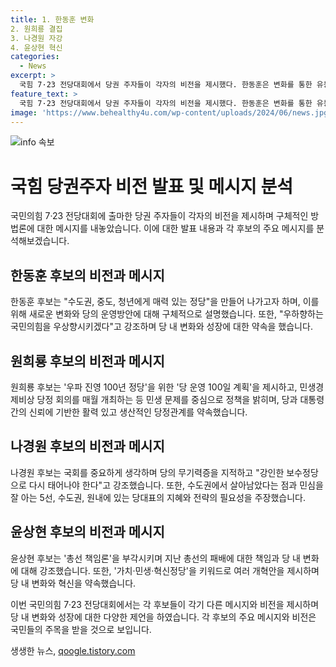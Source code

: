 ```yaml
---
title: 1. 한동훈 변화 
2. 원희룡 결집
3. 나경원 자강
4. 윤상현 혁신
categories:
  - News
excerpt: >
  국힘 7·23 전당대회에서 당권 주자들이 각자의 비전을 제시했다. 한동훈은 변화를 통한 유능한 보수, 원희룡은 보수 우파 결집, 나경원은 5선·수도권·원내 의원 경쟁력을 강조했고, 윤상현은 수도권 험지의 전략가로 나섰다. 이들은 각자의 정책과 방향을 소개하며 당의 운영방안을 구체적으로 설명했다. 또한, 총선 이후의 우하향 추세를 지적하며 새로운 변화와 강화된 당을 약속했다. 특히 원희룡 후보는 우파 진영 100년 정당을 향한 당 운영 100일 계획을 내놓고 민생경제비상 당정 회의 매월 개최를 약속했다.
feature_text: >
  국힘 7·23 전당대회에서 당권 주자들이 각자의 비전을 제시했다. 한동훈은 변화를 통한 유능한 보수, 원희룡은 보수 우파 결집, 나경원은 5선·수도권·원내 의원 경쟁력을 강조했고, 윤상현은 수도권 험지의 전략가로 나섰다. 이들은 각자의 정책과 방향을 소개하며 당의 운영방안을 구체적으로 설명했다. 또한, 총선 이후의 우하향 추세를 지적하며 새로운 변화와 강화된 당을 약속했다. 특히 원희룡 후보는 우파 진영 100년 정당을 향한 당 운영 100일 계획을 내놓고 민생경제비상 당정 회의 매월 개최를 약속했다.
image: 'https://www.behealthy4u.com/wp-content/uploads/2024/06/news.jpg'
---
```


<p><img src="https://www.behealthy4u.com/wp-content/uploads/2024/06/news.jpg" alt="info 속보" /></p>

<h1 data-ke-size="size28">국힘 당권주자 비전 발표 및 메시지 분석</h1>

<p>국민의힘 7·23 전당대회에 출마한 당권 주자들이 각자의 비전을 제시하며 구체적인 방법론에 대한 메시지를 내놓았습니다. 이에 대한 발표 내용과 각 후보의 주요 메시지를 분석해보겠습니다.</p>

<h2 data-ke-size="size26">한동훈 후보의 비전과 메시지</h2>

<p>한동훈 후보는 "수도권, 중도, 청년에게 매력 있는 정당"을 만들어 나가고자 하며, 이를 위해 새로운 변화와 당의 운영방안에 대해 구체적으로 설명했습니다. 또한, "우하향하는 국민의힘을 우상향시키겠다"고 강조하며 당 내 변화와 성장에 대한 약속을 했습니다.</p>

<h2 data-ke-size="size26">원희룡 후보의 비전과 메시지</h2>

<p>원희룡 후보는 '우파 진영 100년 정당'을 위한 '당 운영 100일 계획'을 제시하고, 민생경제비상 당정 회의를 매월 개최하는 등 민생 문제를 중심으로 정책을 밝히며, 당과 대통령 간의 신뢰에 기반한 활력 있고 생산적인 당정관계를 약속했습니다.</p>

<h2 data-ke-size="size26">나경원 후보의 비전과 메시지</h2>

<p>나경원 후보는 국회를 중요하게 생각하며 당의 무기력증을 지적하고 "강인한 보수정당으로 다시 태어나야 한다"고 강조했습니다. 또한, 수도권에서 살아남았다는 점과 민심을 잘 아는 5선, 수도권, 원내에 있는 당대표의 지혜와 전략의 필요성을 주장했습니다.</p>

<h2 data-ke-size="size26">윤상현 후보의 비전과 메시지</h2>

<p>윤상현 후보는 '총선 책임론'을 부각시키며 지난 총선의 패배에 대한 책임과 당 내 변화에 대해 강조했습니다. 또한, '가치·민생·혁신정당'을 키워드로 여러 개혁안을 제시하며 당 내 변화와 혁신을 약속했습니다.</p>

<p>이번 국민의힘 7·23 전당대회에서는 각 후보들이 각기 다른 메시지와 비전을 제시하며 당 내 변화와 성장에 대한 다양한 제언을 하였습니다. 각 후보의 주요 메시지와 비전은 국민들의 주목을 받을 것으로 보입니다.</p>
생생한 뉴스, <a href="https://qoogle.tistory.com" rel="dofollow">qoogle.tistory.com</a>


